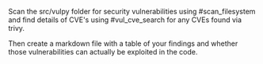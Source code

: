 Scan the src/vulpy folder for security vulnerabilities using #scan_filesystem and find details of CVE's using #vul_cve_search for any CVEs found via trivy.

Then create a markdown file with a table of your findings and whether those vulnerabilities can actually be exploited in the code.